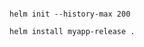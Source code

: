 ``` helm create myapp
```


``` kubectl apply -f https://raw.githubusercontent.com/kubernetes/helm/master/scripts/get
helm init --history-max 200
```


``` cd path/to/your/helm/chart
helm install myapp-release .
```



``` kubectl apply -f myapp-service.yaml
```


```kubectl get services myapp-service
```
